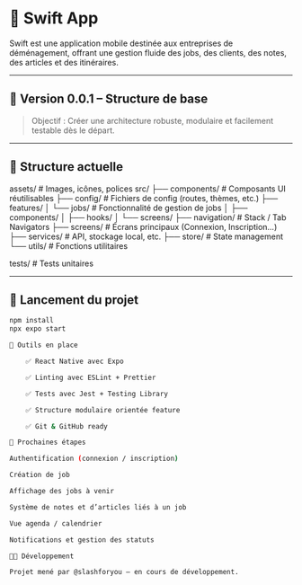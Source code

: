 # 🚚 Swift App

Swift est une application mobile destinée aux entreprises de déménagement, offrant une gestion fluide des jobs, des clients, des notes, des articles et des itinéraires.

---

## 🧱 Version 0.0.1 – Structure de base

> Objectif : Créer une architecture robuste, modulaire et facilement testable dès le départ.

---

## 📁 Structure actuelle

assets/ # Images, icônes, polices
src/
├── components/ # Composants UI réutilisables
├── config/ # Fichiers de config (routes, thèmes, etc.)
├── features/
│ └── jobs/ # Fonctionnalité de gestion de jobs
│ ├── components/
│ ├── hooks/
│ └── screens/
├── navigation/ # Stack / Tab Navigators
├── screens/ # Écrans principaux (Connexion, Inscription...)
├── services/ # API, stockage local, etc.
├── store/ # State management
└── utils/ # Fonctions utilitaires

tests/ # Tests unitaires


---

## 🚀 Lancement du projet

```bash
npm install
npx expo start

🔧 Outils en place

    ✅ React Native avec Expo

    ✅ Linting avec ESLint + Prettier

    ✅ Tests avec Jest + Testing Library

    ✅ Structure modulaire orientée feature

    ✅ Git & GitHub ready

📌 Prochaines étapes

Authentification (connexion / inscription)

Création de job

Affichage des jobs à venir

Système de notes et d’articles liés à un job

Vue agenda / calendrier

Notifications et gestion des statuts

👨‍💻 Développement

Projet mené par @slashforyou — en cours de développement.